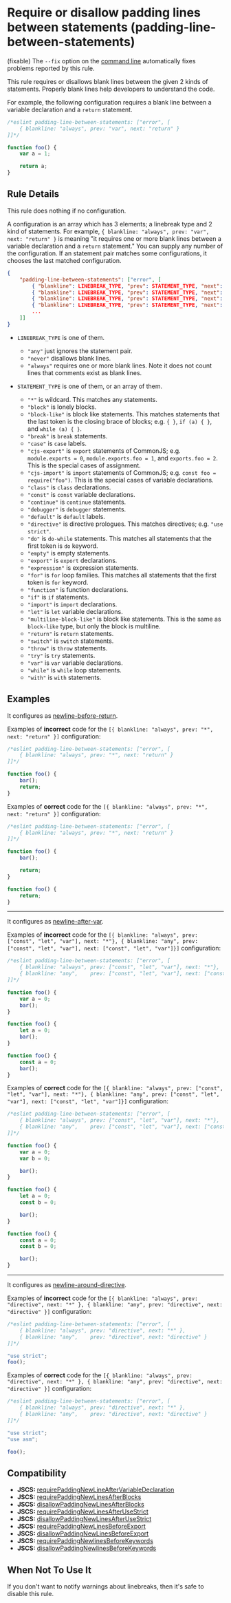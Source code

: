 # Require or disallow padding lines between statements (padding-line-between-statements)

(fixable) The `--fix` option on the [command line](../user-guide/command-line-interface#fix) automatically fixes problems reported by this rule.

This rule requires or disallows blank lines between the given 2 kinds of statements.
Properly blank lines help developers to understand the code.

For example, the following configuration requires a blank line between a variable declaration and a `return` statement.

```js
/*eslint padding-line-between-statements: ["error", [
    { blankline: "always", prev: "var", next: "return" }
]]*/

function foo() {
    var a = 1;

    return a;
}
```

## Rule Details

This rule does nothing if no configuration.

A configuration is an array which has 3 elements; a linebreak type and 2 kind of statements. For example, `{ blankline: "always", prev: "var", next: "return" }` is meaning "it requires one or more blank lines between a variable declaration and a `return` statement."
You can supply any number of the configuration. If an statement pair matches some configurations, it chooses the last matched configuration.

```json
{
    "padding-line-between-statements": ["error", [
        { "blankline": LINEBREAK_TYPE, "prev": STATEMENT_TYPE, "next": STATEMENT_TYPE },
        { "blankline": LINEBREAK_TYPE, "prev": STATEMENT_TYPE, "next": STATEMENT_TYPE },
        { "blankline": LINEBREAK_TYPE, "prev": STATEMENT_TYPE, "next": STATEMENT_TYPE },
        { "blankline": LINEBREAK_TYPE, "prev": STATEMENT_TYPE, "next": STATEMENT_TYPE },
        ...
    ]]
}
```

- `LINEBREAK_TYPE` is one of them.
    - `"any"` just ignores the statement pair.
    - `"never"` disallows blank lines.
    - `"always"` requires one or more blank lines. Note it does not count lines that comments exist as blank lines.

- `STATEMENT_TYPE` is one of them, or an array of them.
    - `"*"` is wildcard. This matches any statements.
    - `"block"` is lonely blocks.
    - `"block-like"` is block like statements. This matches statements that the last token is the closing brace of blocks; e.g. `{ }`, `if (a) { }`, and `while (a) { }`.
    - `"break"` is `break` statements.
    - `"case"` is `case` labels.
    - `"cjs-export"` is `export` statements of CommonJS; e.g. `module.exports = 0`, `module.exports.foo = 1`, and `exports.foo = 2`. This is the special cases of assignment.
    - `"cjs-import"` is `import` statements of CommonJS; e.g. `const foo = require("foo")`. This is the special cases of variable declarations.
    - `"class"` is `class` declarations.
    - `"const"` is `const` variable declarations.
    - `"continue"` is `continue` statements.
    - `"debugger"` is `debugger` statements.
    - `"default"` is `default` labels.
    - `"directive"` is directive prologues. This matches directives; e.g. `"use strict"`.
    - `"do"` is `do-while` statements. This matches all statements that the first token is `do` keyword.
    - `"empty"` is empty statements.
    - `"export"` is `export` declarations.
    - `"expression"` is expression statements.
    - `"for"` is `for` loop families. This matches all statements that the first token is `for` keyword.
    - `"function"` is function declarations.
    - `"if"` is `if` statements.
    - `"import"` is `import` declarations.
    - `"let"` is `let` variable declarations.
    - `"multiline-block-like"` is block like statements. This is the same as `block-like` type, but only the block is multiline.
    - `"return"` is `return` statements.
    - `"switch"` is `switch` statements.
    - `"throw"` is `throw` statements.
    - `"try"` is `try` statements.
    - `"var"` is `var` variable declarations.
    - `"while"` is `while` loop statements.
    - `"with"` is `with` statements.

## Examples

It configures as [newline-before-return].

Examples of **incorrect** code for the `[{ blankline: "always", prev: "*", next: "return" }]` configuration:

```js
/*eslint padding-line-between-statements: ["error", [
    { blankline: "always", prev: "*", next: "return" }
]]*/

function foo() {
    bar();
    return;
}
```

Examples of **correct** code for the `[{ blankline: "always", prev: "*", next: "return" }]` configuration:

```js
/*eslint padding-line-between-statements: ["error", [
    { blankline: "always", prev: "*", next: "return" }
]]*/

function foo() {
    bar();

    return;
}

function foo() {
    return;
}
```

----

It configures as [newline-after-var].

Examples of **incorrect** code for the `[{ blankline: "always", prev: ["const", "let", "var"], next: "*"}, { blankline: "any", prev: ["const", "let", "var"], next: ["const", "let", "var"]}]` configuration:

```js
/*eslint padding-line-between-statements: ["error", [
    { blankline: "always", prev: ["const", "let", "var"], next: "*"},
    { blankline: "any",    prev: ["const", "let", "var"], next: ["const", "let", "var"]}
]]*/

function foo() {
    var a = 0;
    bar();
}

function foo() {
    let a = 0;
    bar();
}

function foo() {
    const a = 0;
    bar();
}
```

Examples of **correct** code for the `[{ blankline: "always", prev: ["const", "let", "var"], next: "*"}, { blankline: "any", prev: ["const", "let", "var"], next: ["const", "let", "var"]}]` configuration:

```js
/*eslint padding-line-between-statements: ["error", [
    { blankline: "always", prev: ["const", "let", "var"], next: "*"},
    { blankline: "any",    prev: ["const", "let", "var"], next: ["const", "let", "var"]}
]]*/

function foo() {
    var a = 0;
    var b = 0;

    bar();
}

function foo() {
    let a = 0;
    const b = 0;

    bar();
}

function foo() {
    const a = 0;
    const b = 0;

    bar();
}
```

----

It configures as [newline-around-directive].

Examples of **incorrect** code for the `[{ blankline: "always", prev: "directive", next: "*" }, { blankline: "any", prev: "directive", next: "directive" }]` configuration:

```js
/*eslint padding-line-between-statements: ["error", [
    { blankline: "always", prev: "directive", next: "*" },
    { blankline: "any",    prev: "directive", next: "directive" }
]]*/

"use strict";
foo();
```

Examples of **correct** code for the `[{ blankline: "always", prev: "directive", next: "*" }, { blankline: "any", prev: "directive", next: "directive" }]` configuration:

```js
/*eslint padding-line-between-statements: ["error", [
    { blankline: "always", prev: "directive", next: "*" },
    { blankline: "any",    prev: "directive", next: "directive" }
]]*/

"use strict";
"use asm";

foo();
```

## Compatibility

- **JSCS:** [requirePaddingNewLineAfterVariableDeclaration]
- **JSCS:** [requirePaddingNewLinesAfterBlocks]
- **JSCS:** [disallowPaddingNewLinesAfterBlocks]
- **JSCS:** [requirePaddingNewLinesAfterUseStrict]
- **JSCS:** [disallowPaddingNewLinesAfterUseStrict]
- **JSCS:** [requirePaddingNewLinesBeforeExport]
- **JSCS:** [disallowPaddingNewLinesBeforeExport]
- **JSCS:** [requirePaddingNewlinesBeforeKeywords]
- **JSCS:** [disallowPaddingNewlinesBeforeKeywords]

## When Not To Use It

If you don't want to notify warnings about linebreaks, then it's safe to disable this rule.


[newline-after-var]: http://eslint.org/docs/rules/newline-after-var
[newline-around-directive]: http://eslint.org/docs/rules/newline-around-directive
[newline-before-return]: http://eslint.org/docs/rules/newline-before-return
[requirePaddingNewLineAfterVariableDeclaration]: http://jscs.info/rule/requirePaddingNewLineAfterVariableDeclaration
[requirePaddingNewLinesAfterBlocks]: http://jscs.info/rule/requirePaddingNewLinesAfterBlocks
[disallowPaddingNewLinesAfterBlocks]: http://jscs.info/rule/disallowPaddingNewLinesAfterBlocks
[requirePaddingNewLinesAfterUseStrict]: http://jscs.info/rule/requirePaddingNewLinesAfterUseStrict
[disallowPaddingNewLinesAfterUseStrict]: http://jscs.info/rule/disallowPaddingNewLinesAfterUseStrict
[requirePaddingNewLinesBeforeExport]: http://jscs.info/rule/requirePaddingNewLinesBeforeExport
[disallowPaddingNewLinesBeforeExport]: http://jscs.info/rule/disallowPaddingNewLinesBeforeExport
[requirePaddingNewlinesBeforeKeywords]: http://jscs.info/rule/requirePaddingNewlinesBeforeKeywords
[disallowPaddingNewlinesBeforeKeywords]: http://jscs.info/rule/disallowPaddingNewlinesBeforeKeywords
